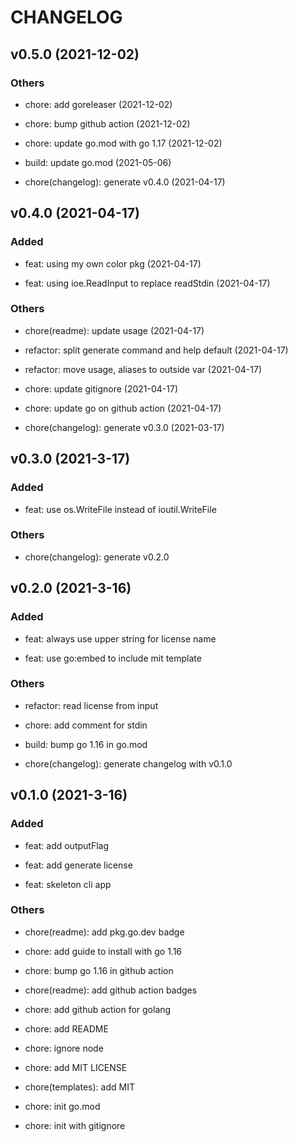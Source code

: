 # CHANGELOG

## v0.5.0 (2021-12-02)

### Others

- chore: add goreleaser (2021-12-02)

- chore: bump github action (2021-12-02)

- chore: update go.mod with go 1.17 (2021-12-02)

- build: update go.mod (2021-05-06)

- chore(changelog): generate v0.4.0 (2021-04-17)

## v0.4.0 (2021-04-17)

### Added

- feat: using my own color pkg (2021-04-17)

- feat: using ioe.ReadInput to replace readStdin (2021-04-17)

### Others

- chore(readme): update usage (2021-04-17)

- refactor: split generate command and help default (2021-04-17)

- refactor: move usage, aliases to outside var (2021-04-17)

- chore: update gitignore (2021-04-17)

- chore: update go on github action (2021-04-17)

- chore(changelog): generate v0.3.0 (2021-03-17)

## v0.3.0 (2021-3-17)

### Added

- feat: use os.WriteFile instead of ioutil.WriteFile

### Others

- chore(changelog): generate v0.2.0

## v0.2.0 (2021-3-16)

### Added

- feat: always use upper string for license name

- feat: use go:embed to include mit template

### Others

- refactor: read license from input

- chore: add comment for stdin

- build: bump go 1.16 in go.mod

- chore(changelog): generate changelog with v0.1.0

## v0.1.0 (2021-3-16)

### Added

- feat: add outputFlag

- feat: add generate license

- feat: skeleton cli app

### Others

- chore(readme): add pkg.go.dev badge

- chore: add guide to install with go 1.16

- chore: bump go 1.16 in github action

- chore(readme): add github action badges

- chore: add github action for golang

- chore: add README

- chore: ignore node

- chore: add MIT LICENSE

- chore(templates): add MIT

- chore: init go.mod

- chore: init with gitignore
